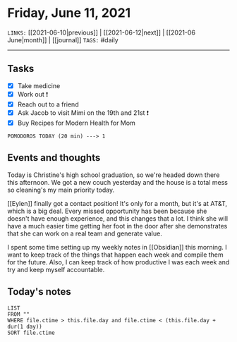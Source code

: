 # Friday, June 11, 2021
`LINKS:` [[2021-06-10|previous]] | [[2021-06-12|next]] |  [[2021-06 June|month]] | [[journal]] 
`TAGS:` #daily

---
## Tasks
- [x]  Take medicine
- [x]  Work out ❗️
- [X]  Reach out to a friend
- [X] Ask Jacob to visit Mimi on the 19th and 21st ❗️
- [x] Buy Recipes for Modern Health for Mom

```
POMODOROS TODAY (20 min) ---> 1
```

## Events and thoughts
Today is Christine's high school graduation, so we're headed down there this afternoon. We got a new couch yesterday and the house is a total mess so cleaning's my main priority today. 

[[Eylen]] finally got a contact position! It's only for a month, but it's at AT&T, which is a big deal. Every missed opportunity has been because she doesn't have enough experience, and this changes that a lot. I think she will have a much easier time getting her foot in the door after she demonstrates that she can work on a real team and generate value. 

I spent some time setting up my weekly notes in [[Obsidian]] this morning. I want to keep track of the things that happen each week and compile them for the future. Also, I can keep track of how productive I was each week and try and keep myself accountable. 

## Today's notes
```dataview
LIST 
FROM ""
WHERE file.ctime > this.file.day and file.ctime < (this.file.day + dur(1 day))
SORT file.ctime
```
